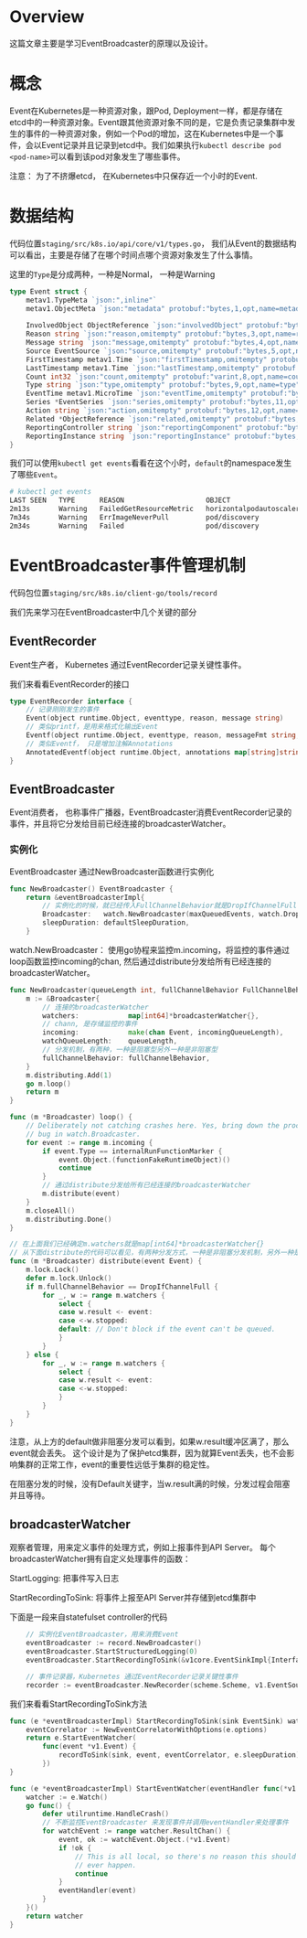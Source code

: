 # Overview

这篇文章主要是学习EventBroadcaster的原理以及设计。

# 概念

Event在Kubernetes是一种资源对象，跟Pod, Deployment一样，都是存储在etcd中的一种资源对象。Event跟其他资源对象不同的是，它是负责记录集群中发生的事件的一种资源对象，例如一个Pod的增加，这在Kubernetes中是一个事件，会以Event记录并且记录到etcd中。我们如果执行`kubectl describe pod <pod-name>`可以看到该pod对象发生了哪些事件。

注意： 为了不挤爆etcd， 在Kubernetes中只保存近一个小时的Event.



# 数据结构

代码位置`staging/src/k8s.io/api/core/v1/types.go`， 我们从Event的数据结构可以看出，主要是存储了在哪个时间点哪个资源对象发生了什么事情。

这里的`Type`是分成两种，一种是Normal， 一种是Warning

```go
type Event struct {
	metav1.TypeMeta `json:",inline"`
	metav1.ObjectMeta `json:"metadata" protobuf:"bytes,1,opt,name=metadata"`
	
	InvolvedObject ObjectReference `json:"involvedObject" protobuf:"bytes,2,opt,name=involvedObject"`	
	Reason string `json:"reason,omitempty" protobuf:"bytes,3,opt,name=reason"`
	Message string `json:"message,omitempty" protobuf:"bytes,4,opt,name=message"`
	Source EventSource `json:"source,omitempty" protobuf:"bytes,5,opt,name=source"`
	FirstTimestamp metav1.Time `json:"firstTimestamp,omitempty" protobuf:"bytes,6,opt,name=firstTimestamp"`
	LastTimestamp metav1.Time `json:"lastTimestamp,omitempty" protobuf:"bytes,7,opt,name=lastTimestamp"`
	Count int32 `json:"count,omitempty" protobuf:"varint,8,opt,name=count"`
	Type string `json:"type,omitempty" protobuf:"bytes,9,opt,name=type"`
	EventTime metav1.MicroTime `json:"eventTime,omitempty" protobuf:"bytes,10,opt,name=eventTime"`
	Series *EventSeries `json:"series,omitempty" protobuf:"bytes,11,opt,name=series"`
	Action string `json:"action,omitempty" protobuf:"bytes,12,opt,name=action"`
	Related *ObjectReference `json:"related,omitempty" protobuf:"bytes,13,opt,name=related"`
	ReportingController string `json:"reportingComponent" protobuf:"bytes,14,opt,name=reportingComponent"`
	ReportingInstance string `json:"reportingInstance" protobuf:"bytes,15,opt,name=reportingInstance"`
}
```

我们可以使用`kubectl get events`看看在这个小时，`default`的namespace发生了哪些`Event`。

```bash
# kubectl get events
LAST SEEN   TYPE      REASON                    OBJECT                                        MESSAGE
2m13s       Warning   FailedGetResourceMetric   horizontalpodautoscaler/azure-vote-back-hpa   missing request for cpu
7m34s       Warning   ErrImageNeverPull         pod/discovery                                 Container image "webtest" is not present with pull policy of Never
2m34s       Warning   Failed                    pod/discovery                                 Error: ErrImageNeverPull

```



# EventBroadcaster事件管理机制

代码包位置`staging/src/k8s.io/client-go/tools/record`

我们先来学习在EventBroadcaster中几个关键的部分

## EventRecorder

Event生产者， Kubernetes 通过EventRecorder记录关键性事件。

我们来看看EventRecorder的接口

```go
type EventRecorder interface {
	// 记录刚刚发生的事件
	Event(object runtime.Object, eventtype, reason, message string)	
    // 类似printf，是用来格式化输出Event
	Eventf(object runtime.Object, eventtype, reason, messageFmt string, args ...interface{})
	// 类似Eventf， 只是增加注解Annotations	
	AnnotatedEventf(object runtime.Object, annotations map[string]string, eventtype, reason, messageFmt string, args ...interface{})
}
```



## EventBroadcaster

Event消费者， 也称事件广播器，EventBroadcaster消费EventRecorder记录的事件，并且将它分发给目前已经连接的broadcasterWatcher。

### 实例化

EventBroadcaster 通过NewBroadcaster函数进行实例化

```go
func NewBroadcaster() EventBroadcaster {
	return &eventBroadcasterImpl{
        // 实例化的时候，就已经传入FullChannelBehavior就是DropIfChannelFull，也就是非阻塞模式
		Broadcaster:   watch.NewBroadcaster(maxQueuedEvents, watch.DropIfChannelFull),
		sleepDuration: defaultSleepDuration,
	}
```



watch.NewBroadcaster： 使用go协程来监控m.incoming，将监控的事件通过loop函数监控incoming的chan, 然后通过distribute分发给所有已经连接的broadcasterWatcher。

```go
func NewBroadcaster(queueLength int, fullChannelBehavior FullChannelBehavior) *Broadcaster {
	m := &Broadcaster{
        // 连接的broadcasterWatcher
		watchers:            map[int64]*broadcasterWatcher{},
        // chann, 是存储监控的事件
		incoming:            make(chan Event, incomingQueueLength),
		watchQueueLength:    queueLength,
        // 分发机制，有两种，一种是阻塞型另外一种是非阻塞型
		fullChannelBehavior: fullChannelBehavior,
	}
	m.distributing.Add(1)
	go m.loop()
	return m
}

func (m *Broadcaster) loop() {
	// Deliberately not catching crashes here. Yes, bring down the process if there's a
	// bug in watch.Broadcaster.
	for event := range m.incoming {
		if event.Type == internalRunFunctionMarker {
			event.Object.(functionFakeRuntimeObject)()
			continue
		}
        // 通过distribute分发给所有已经连接的broadcasterWatcher
		m.distribute(event)
	}
	m.closeAll()
	m.distributing.Done()
}

// 在上面我们已经确定m.watchers就是map[int64]*broadcasterWatcher{}
// 从下面distribute的代码可以看见，有两种分发方式，一种是非阻塞分发机制，另外一种是阻塞分发机制， 非阻塞分发机制下使用DropIfChannelFull标识，
func (m *Broadcaster) distribute(event Event) {
	m.lock.Lock()
	defer m.lock.Unlock()
	if m.fullChannelBehavior == DropIfChannelFull {
		for _, w := range m.watchers {
			select {
			case w.result <- event:
			case <-w.stopped:
			default: // Don't block if the event can't be queued.
			}
		}
	} else {        
		for _, w := range m.watchers {
			select {
			case w.result <- event:
			case <-w.stopped:
			}
		}
	}
}
```



注意，从上方的default做非阻塞分发可以看到，如果w.result缓冲区满了，那么event就会丢失。 这个设计是为了保护etcd集群，因为就算Event丢失，也不会影响集群的正常工作，event的重要性远低于集群的稳定性。

在阻塞分发的时候，没有Default关键字，当w.result满的时候，分发过程会阻塞并且等待。



## broadcasterWatcher

观察者管理，用来定义事件的处理方式，例如上报事件到API Server。 每个broadcasterWatcher拥有自定义处理事件的函数：

StartLogging: 把事件写入日志

StartRecordingToSink: 将事件上报至API Server并存储到etcd集群中

下面是一段来自statefulset controller的代码

```go
	// 实例化EventBroadcaster，用来消费Event
    eventBroadcaster := record.NewBroadcaster()
	eventBroadcaster.StartStructuredLogging(0)
	eventBroadcaster.StartRecordingToSink(&v1core.EventSinkImpl{Interface: kubeClient.CoreV1().Events("")})

	// 事件记录器，Kubernetes 通过EventRecorder记录关键性事件
	recorder := eventBroadcaster.NewRecorder(scheme.Scheme, v1.EventSource{Component: "statefulset-controller"})
```



我们来看看StartRecordingToSink方法

```go
func (e *eventBroadcasterImpl) StartRecordingToSink(sink EventSink) watch.Interface {
	eventCorrelator := NewEventCorrelatorWithOptions(e.options)
	return e.StartEventWatcher(
		func(event *v1.Event) {
			recordToSink(sink, event, eventCorrelator, e.sleepDuration)
		})
}

func (e *eventBroadcasterImpl) StartEventWatcher(eventHandler func(*v1.Event)) watch.Interface {
	watcher := e.Watch()
	go func() {
		defer utilruntime.HandleCrash()
        // 不断监控EventBroadcaster 来发现事件并调用eventHandler来处理事件
		for watchEvent := range watcher.ResultChan() {
			event, ok := watchEvent.Object.(*v1.Event)
			if !ok {
				// This is all local, so there's no reason this should
				// ever happen.
				continue
			}
			eventHandler(event)
		}
	}()
	return watcher
}
```

